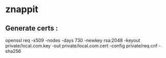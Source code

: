 # znappit

## Generate certs :

openssl req -x509 -nodes -days 730 -newkey rsa:2048 -keyout private/local.com.key -out private/local.com.cert -config private/req.cnf -sha256
